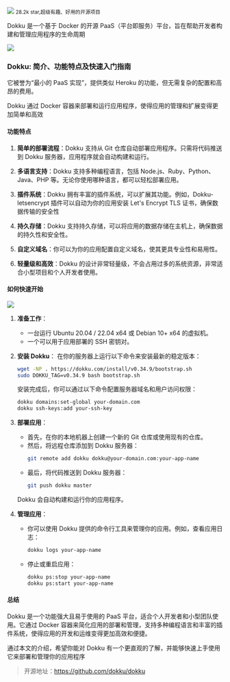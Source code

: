 <img src="/assets/image/240908-dokku-1.png">
<small>28.2k star,超级有趣、好用的开源项目</small>

Dokku 是一个基于 Docker 的开源 PaaS（平台即服务）平台，旨在帮助开发者构建和管理应用程序的生命周期

![](/assets/image/240908-dokku.png)

### Dokku: 简介、功能特点及快速入门指南

它被誉为“最小的 PaaS 实现”，提供类似 Heroku 的功能，但无需复杂的配置和高昂的费用。

Dokku 通过 Docker 容器来部署和运行应用程序，使得应用的管理和扩展变得更加简单和高效

#### 功能特点

1. **简单的部署流程**：Dokku 支持从 Git 仓库自动部署应用程序。只需将代码推送到 Dokku 服务器，应用程序就会自动构建和运行。
   
2. **多语言支持**：Dokku 支持多种编程语言，包括 Node.js、Ruby、Python、Java、PHP 等。无论你使用哪种语言，都可以轻松部署应用。

3. **插件系统**：Dokku 拥有丰富的插件系统，可以扩展其功能。例如，Dokku-letsencrypt 插件可以自动为你的应用安装 Let's Encrypt TLS 证书，确保数据传输的安全性

4. **持久存储**：Dokku 支持持久存储，可以将应用的数据存储在主机上，确保数据的持久性和安全性。

5. **自定义域名**：你可以为你的应用配置自定义域名，使其更具专业性和易用性。

6. **轻量级和高效**：Dokku 的设计非常轻量级，不会占用过多的系统资源，非常适合小型项目和个人开发者使用。

#### 如何快速开始

![](/assets/image/240908-dokku-1.png)

1. **准备工作**：
   - 一台运行 Ubuntu 20.04 / 22.04 x64 或 Debian 10+ x64 的虚拟机。
   - 一个可以用于应用部署的 SSH 密钥对。

2. **安装 Dokku**：
   在你的服务器上运行以下命令来安装最新的稳定版本：
   ```bash
   wget -NP . https://dokku.com/install/v0.34.9/bootstrap.sh
   sudo DOKKU_TAG=v0.34.9 bash bootstrap.sh
   ```
   安装完成后，你可以通过以下命令配置服务器域名和用户访问权限：
   ```bash
   dokku domains:set-global your-domain.com
   dokku ssh-keys:add your-ssh-key
   ```

3. **部署应用**：
   - 首先，在你的本地机器上创建一个新的 Git 仓库或使用现有的仓库。
   - 然后，将远程仓库添加到 Dokku 服务器：
     ```bash
     git remote add dokku dokku@your-domain.com:your-app-name
     ```
   - 最后，将代码推送到 Dokku 服务器：
     ```bash
     git push dokku master
     ```
   Dokku 会自动构建和运行你的应用程序。

4. **管理应用**：
   - 你可以使用 Dokku 提供的命令行工具来管理你的应用。例如，查看应用日志：
     ```bash
     dokku logs your-app-name
     ```
   - 停止或重启应用：
     ```bash
     dokku ps:stop your-app-name
     dokku ps:start your-app-name
     ```

#### 总结

Dokku 是一个功能强大且易于使用的 PaaS 平台，适合个人开发者和小型团队使用。它通过 Docker 容器来简化应用的部署和管理，支持多种编程语言和丰富的插件系统，使得应用的开发和运维变得更加高效和便捷。

通过本文的介绍，希望你能对 Dokku 有一个更直观的了解，并能够快速上手使用它来部署和管理你的应用程序

> 开源地址：https://github.com/dokku/dokku

